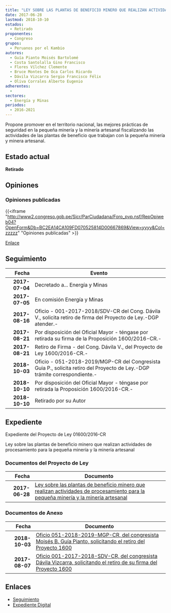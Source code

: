 ```yaml
---
title: "LEY SOBRE LAS PLANTAS DE BENEFICIO MINERO QUE REALIZAN ACTIVIDADES DE PROCESAMIENTO PARA LA PEQUEÑA MINERÍA Y LA MINERÍA ARTESANAL"
date: 2017-06-28
lastmod: 2018-10-10
estados: 
  - Retirado
proponentes: 
  - Congreso
grupos: 
  - Peruanos por el Kambio
autores: 
  - Guía Pianto Moisés Bartolomé
  - Costa Santolalla Gino Francisco
  - Flores Vílchez Clemente
  - Bruce Montes De Oca Carlos Ricardo
  - Dávila Vizcarra Sergio Francisco Félix
  - Oliva Corrales Alberto Eugenio
adherentes: 
  - 
sectores: 
  - Energía y Minas
periodos: 
  - 2016-2021
---
```


Propone promover en el territorio nacional, las mejores prácticas de seguridad en la pequeña minería y la minería artesanal fiscalizando las actividades de las plantas de beneficio que trabajan con la pequeña minería y minera artesanal.


## Estado actual

**Retirado**

## Opiniones

### Opiniones publicadas

{{<iframe "http://www2.congreso.gob.pe/Sicr/ParCiudadana/Foro_pvp.nsf/RepOpiweb04?OpenForm&Db=BC2EA14CA109FD070525814D00667869&View=yyyy&Col=zzzzz" "Opiniones publicadas" >}}

[Enlace](http://www2.congreso.gob.pe/Sicr/ParCiudadana/Foro_pvp.nsf/RepOpiweb04?OpenForm&Db=BC2EA14CA109FD070525814D00667869&View=yyyy&Col=zzzzz)

## Seguimiento

| Fecha | Evento |
|------:|--------|
| **2017-07-04** | Decretado a... Energía y Minas|
| **2017-07-05** | En comisión Energía y Minas|
| **2017-08-16** | Oficio - 001-2017-2018/SDV-CR del Cong. Dávila V., solicita retiro de firma del Proyecto de Ley.-DGP atender.-|
| **2017-08-21** | Por disposición del Oficial Mayor - téngase por retirada su firma de la Proposición 1600/2016-CR.-|
| **2017-08-21** | Retiro de Firma - del Cong. Dávila V., del Proyecto de Ley 1600/2016-CR.-|
| **2018-10-03** | Oficio - 051-2018-2019/MGP-CR del Congresista Guia P., solicita retiro del Proyecto de Ley.-DGP trámite correspondiente.-|
| **2018-10-10** | Por disposición del Oficial Mayor - téngase por retirada la Proposición 1600/2016-CR.-|
| **2018-10-10** | Retirado por su Autor|


## Expediente

Expediente del Proyecto de Ley 01600/2016-CR

Ley sobre las plantas de beneficio minero que realizan actividades de procesamiento para la pequeña minería y la minería artesanal


### Documentos del Proyecto de Ley

| Fecha | Documento |
|------:|--------|
| **2017-06-28** | [Ley sobre las plantas de beneficio minero que realizan actividades de procesamiento para la pequeña minería y la minería artesanal](http://www.leyes.congreso.gob.pe/Documentos/2016_2021/Proyectos_de_Ley_y_de_Resoluciones_Legislativas/PL0160020170628..pdf) |

### Documentos de Anexo

| Fecha | Documento |
|------:|--------|
| **2018-10-03** | [Oficio 051-2018-2019-MGP-CR, del congresista Moisés B. Guía Pianto, solicitando el retiro del Proyecto 1600](http://www.leyes.congreso.gob.pe/Documentos/2016_2021/Retiro_de_Proyecto/OFICIO-051-2018-2019-MGP-CR.PDF) |
| **2017-08-07** | [Oficio 001-2017-2018-SDV-CR, del congresista Dávila Vizcarra, solicitando el retiro de su firma del Proyecto 1600](http://www.leyes.congreso.gob.pe/Documentos/2016_2021/Oficios/Congresistas/OFICIO-001-2017-2018-SDV-CR.pdf) |

## Enlaces 

- [Seguimiento](http://www2.congreso.gob.pe/Sicr/TraDocEstProc/CLProLey2016.nsf/f7fff46988ca05b1052578e100829cc7/8b53cd8d64d12f0a0525814d006261b2?OpenDocument)
- [Expediente Digital](http://www2.congreso.gob.pehttp://www2.congreso.gob.pe/Sicr/TraDocEstProc/CLProLey2016.nsf/f7fff46988ca05b1052578e100829cc7/8b53cd8d64d12f0a0525814d006261b2?OpenDocument&Click=05257FB7005EB655.eb71d0cf91d8294e05256cdf006b5706/$Body/0.1C6C)
